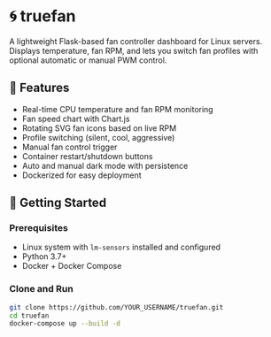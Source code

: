 # 🌀 truefan

A lightweight Flask-based fan controller dashboard for Linux servers. Displays temperature, fan RPM, and lets you switch fan profiles with optional automatic or manual PWM control.

## 🔧 Features

- Real-time CPU temperature and fan RPM monitoring
- Fan speed chart with Chart.js
- Rotating SVG fan icons based on live RPM
- Profile switching (silent, cool, aggressive)
- Manual fan control trigger
- Container restart/shutdown buttons
- Auto and manual dark mode with persistence
- Dockerized for easy deployment

## 🚀 Getting Started

### Prerequisites

- Linux system with `lm-sensors` installed and configured
- Python 3.7+
- Docker + Docker Compose

### Clone and Run

```bash
git clone https://github.com/YOUR_USERNAME/truefan.git
cd truefan
docker-compose up --build -d
